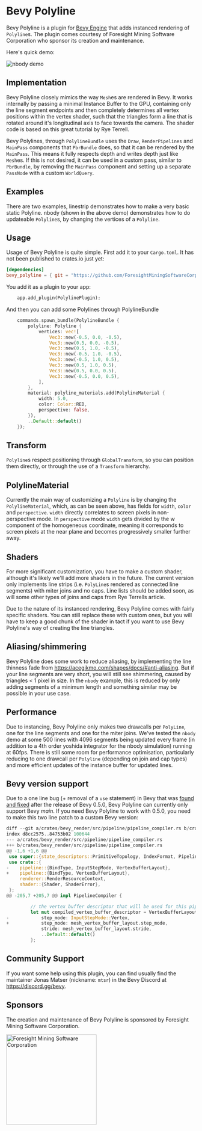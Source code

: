 # Bevy Polyline

Bevy Polyline is a plugin for [Bevy Engine](https://bevyengine.org/) that adds instanced rendering of `Polyline`s. The plugin comes courtesy of Foresight Mining Software Corporation who sponsor its creation and maintenance.

Here's quick demo:

![nbody demo](nbody.gif)

## Implementation

Bevy Polyline closely mimics the way `Mesh`es are rendered in Bevy. It works internally by passing a minimal Instance Buffer to the GPU, containing only the line segment endpoints and then completely determines all vertex positions within the vertex shader, such that the triangles form a line that is rotated around it's longitudinal axis to face towards the camera. The shader code is based on this great tutorial by Rye Terrell.

Bevy Polylines, through `PolylineBundle` uses the `Draw`, `RenderPipelines` and `MainPass` components that `PbrBundle` does, so that it can be rendered by the `MainPass`. This means it fully respects depth and writes depth just like `Mesh`es. If this is not desired, it can be used in a custom pass, similar to `PbrBundle`, by removing the `MainPass` component and setting up a separate `PassNode` with a custom `WorldQuery`.

## Examples
There are two examples, linestrip demonstrates how to make a very basic static Polyline. nbody (shown in the above demo) demonstrates how to do updateable `Polyline`s, by changing the vertices of a `Polyline`.

## Usage
Usage of Bevy Polyline is quite simple. First add it to your `Cargo.toml`. It has not been published to crates.io just yet:

```toml
[dependencies]
bevy_polyline = { git = "https://github.com/ForesightMiningSoftwareCorporation/bevy_polyline.git", branch = "main" }
```

You add it as a plugin to your app:
```rust
    app.add_plugin(PolylinePlugin);
```

And then you can add some Polylines through PolylineBundle
```rust
    commands.spawn_bundle(PolylineBundle {
        polyline: Polyline {
            vertices: vec![
                Vec3::new(-0.5, 0.0, -0.5),
                Vec3::new(0.5, 0.0, -0.5),
                Vec3::new(0.5, 1.0, -0.5),
                Vec3::new(-0.5, 1.0, -0.5),
                Vec3::new(-0.5, 1.0, 0.5),
                Vec3::new(0.5, 1.0, 0.5),
                Vec3::new(0.5, 0.0, 0.5),
                Vec3::new(-0.5, 0.0, 0.5),
            ],
        },
        material: polyline_materials.add(PolylineMaterial {
            width: 5.0,
            color: Color::RED,
            perspective: false,
        }),
        ..Default::default()
    });
```

## Transform
`Polyline`s respect positioning through `GlobalTransform`, so you can position them directly, or through the use of a `Transform` hierarchy.

## PolylineMaterial
Currently the main way of customizing a `Polyline` is by changing the `PolylineMaterial`, which, as can be seen above, has fields for `width`, `color` and `perspective`. `width` directly correlates to screen pixels in non-perspective mode. In `perspective` mode `width` gets divided by the w component of the homogeneous coordinate, meaning it corresponds to screen pixels at the near plane and becomes progressively smaller further away.

## Shaders
For more significant customization, you have to make a custom shader, although it's likely we'll add more shaders in the future. The current version only implements line strips (i.e. `PolyLine`s rendered as connected line segments) with miter joins and no caps. Line lists should be added soon, as will some other types of joins and caps from Rye Terrells article.

Due to the nature of its instanced rendering, Bevy Polyline comes with fairly specific shaders. You can still replace these with custom ones, but you will have to keep a good chunk of the shader in tact if you want to use Bevy Polyline's way of creating the line triangles.

## Aliasing/shimmering
Bevy Polyline does some work to reduce aliasing, by implementing the line thinness fade from https://acegikmo.com/shapes/docs/#anti-aliasing. But if your line segments are very short, you will still see shimmering, caused by triangles < 1 pixel in size. In the `nbody` example, this is reduced by only adding segments of a minimum length and something similar may be possible in your use case.

## Performance
Due to instancing, Bevy Polyline only makes two drawcalls per `PolyLine`, one for the line segments and one for the miter joins. We've tested the `nbody` demo at some 500 lines with 4096 segments being updated every frame (in addition to a 4th order yoshida integrator for the nbody simulation) running at 60fps. There is still some room for performance optimisation, particularly reducing to one drawcall per `Polyline` (depending on join and cap types) and more efficient updates of the instance buffer for updated lines.

## Bevy version support
Due to a one line bug (+ removal of a `use` statement) in Bevy that was [found and fixed](https://github.com/bevyengine/bevy/pull/2126) after the release of Bevy 0.5.0, Bevy Polyline can currently only support Bevy *main*. If you need Bevy Polyline to work with 0.5.0, you need to make this two line patch to a custom Bevy version:

```rust
diff --git a/crates/bevy_render/src/pipeline/pipeline_compiler.rs b/crates/bevy_render/src/pipeline/pipeline_compiler.rs
index d8cc2575..84753b02 100644
--- a/crates/bevy_render/src/pipeline/pipeline_compiler.rs
+++ b/crates/bevy_render/src/pipeline/pipeline_compiler.rs
@@ -1,6 +1,6 @@
 use super::{state_descriptors::PrimitiveTopology, IndexFormat, PipelineDescriptor};
 use crate::{
-    pipeline::{BindType, InputStepMode, VertexBufferLayout},
+    pipeline::{BindType, VertexBufferLayout},
     renderer::RenderResourceContext,
     shader::{Shader, ShaderError},
 };
@@ -205,7 +205,7 @@ impl PipelineCompiler {

         // the vertex buffer descriptor that will be used for this pipeline
         let mut compiled_vertex_buffer_descriptor = VertexBufferLayout {
-            step_mode: InputStepMode::Vertex,
+            step_mode: mesh_vertex_buffer_layout.step_mode,
             stride: mesh_vertex_buffer_layout.stride,
             ..Default::default()
         };
```

## Community Support
If you want some help using this plugin, you can find usually find the maintainer Jonas Matser (nickname: `mtsr`) in the Bevy Discord at https://discord.gg/bevy.

## Sponsors
The creation and maintenance of Bevy Polyline is sponsored by Foresight Mining Software Corporation.

<img src="fse.png" alt="Foresight Mining Software Corporation" width="240">
